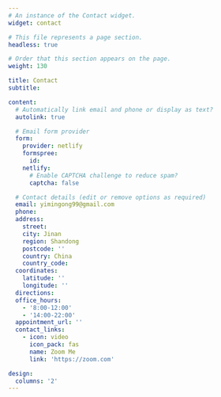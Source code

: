 ```yaml
---
# An instance of the Contact widget.
widget: contact

# This file represents a page section.
headless: true

# Order that this section appears on the page.
weight: 130

title: Contact
subtitle:

content:
  # Automatically link email and phone or display as text?
  autolink: true

  # Email form provider
  form:
    provider: netlify
    formspree:
      id:
    netlify:
      # Enable CAPTCHA challenge to reduce spam?
      captcha: false

  # Contact details (edit or remove options as required)
  email: yimingong99@gmail.com
  phone: 
  address:
    street: 
    city: Jinan
    region: Shandong
    postcode: ''
    country: China
    country_code: 
  coordinates:
    latitude: ''
    longitude: ''
  directions: 
  office_hours:
    - '8:00-12:00'
    - '14:00-22:00'
  appointment_url: ''
  contact_links:
    - icon: video
      icon_pack: fas
      name: Zoom Me
      link: 'https://zoom.com'

design:
  columns: '2'
---
```

